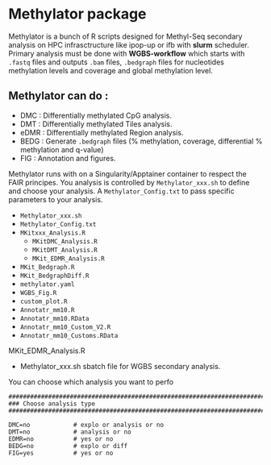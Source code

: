 
# Methylator package
Methylator is a bunch of R scripts designed for Methyl-Seq secondary analysis on HPC infrasctructure like ipop-up or ifb with **slurm** scheduler.  
Primary analysis must be done with **WGBS-workflow** which starts with `.fastq` files and outputs `.bam` files, `.bedgraph` files for nucleotides methylation levels and coverage and global methylation level. 

## Methylator can do :  
- DMC : Differentially methylated CpG analysis.  
- DMT : Differentially methylated Tiles analysis.  
- eDMR : Differentially methylated Region analysis.  
- BEDG : Generate `.bedgraph` files (% methylation, coverage, differential % methylation and q-value)  
- FIG : Annotation and figures.  

Methylator runs with on a Singularity/Apptainer container to respect the FAIR principes. You analysis is controlled by `Methylator_xxx.sh` to define and choose your analysis. A `Methylator_Config.txt` to pass specific parameters to your analysis. <!-- I wonder if some of the information in `Methylator_xxx.sh` should be given in `Methylator_Config.txt` -->

- `Methylator_xxx.sh`   
- `Methylator_Config.txt`   
- `MKitxxx_Analysis.R`  
  - `MKitDMC_Analysis.R`  
  - `MKitDMT_Analysis.R`  
  - `MKit_EDMR_Analysis.R`  
- `MKit_Bedgraph.R`  
- `MKit_BedgraphDiff.R`   
- `methylator.yaml`  
- `WGBS_Fig.R`  
- `custom_plot.R`  
- `Annotatr_mm10.R`  
- `Annotatr_mm10.RData`  
- `Annotatr_mm10_Custom_V2.R`  
- `Annotatr_mm10_Customs.RData`  

<!-- figures and annotatr stuff here C:\Users\olivi\Nextcloud\Bioinfo_Analyses\WGBSDROM_script\script\figures_V2  -->
<!-- annotation stuff here too C:\Users\olivi\Nextcloud\Bioinfo_Scripts_Tools\Annotations\Annot_with_mm10 -->


MKit_EDMR_Analysis.R




- Methylator_xxx.sh
sbatch file for WGBS secondary analysis.

You can choose which analysis you want to perfo


```{R}
################################################################################
### Choose analysis type
################################################################################

DMC=no            # explo or analysis or no
DMT=no            # analysis or no
EDMR=no           # yes or no
BEDG=no           # explo or diff
FIG=yes           # yes or no
```
